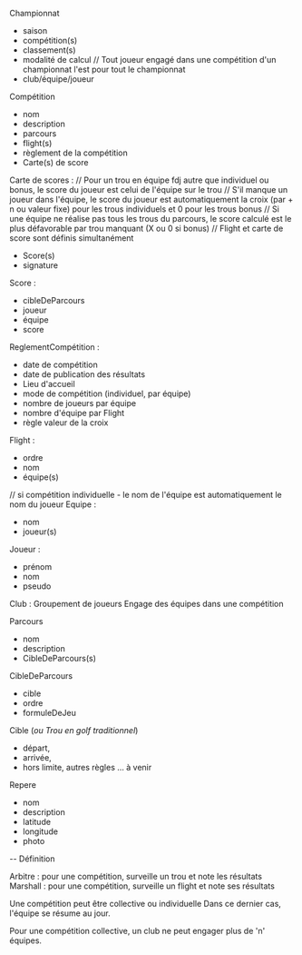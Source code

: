 Championnat 
- saison
- compétition(s)
- classement(s)
- modalité de calcul
// Tout joueur engagé dans une compétition d'un championnat l'est pour tout le championnat 
- club/équipe/joueur

Compétition
- nom
- description
- parcours
- flight(s)
- règlement de la compétition
- Carte(s) de score

Carte de scores :
// Pour un trou en équipe fdj autre que individuel ou bonus, le score du joueur est celui de l'équipe sur le trou
// S'il manque un joueur dans l'équipe, le score du joueur est automatiquement la croix (par + n ou valeur fixe) pour les trous individuels et 0 pour les trous bonus
// Si une équipe ne réalise pas tous les trous du parcours, le score calculé est le plus défavorable par trou manquant (X ou 0 si bonus)
// Flight et carte de score sont définis simultanément
- Score(s)
- signature

Score :
- cibleDeParcours 
- joueur 
- équipe
- score

ReglementCompétition :
- date de compétition
- date de publication des résultats
- Lieu d'accueil
- mode de compétition (individuel, par équipe)
- nombre de joueurs par équipe
- nombre d'équipe par Flight
- règle valeur de la croix

Flight :
- ordre
- nom
- équipe(s)

// si compétition individuelle - le nom de l'équipe est automatiquement le nom du joueur 
Equipe : 
- nom
- joueur(s)

Joueur :
- prénom
- nom 
- pseudo

Club :
Groupement de joueurs
Engage des équipes dans une compétition


Parcours
- nom
- description
- CibleDeParcours(s)

CibleDeParcours
- cible
- ordre
- formuleDeJeu

Cible (*ou Trou en golf traditionnel*)
- départ, 
- arrivée, 
- hors limite, autres règles ... à venir

Repere
- nom
- description
- latitude
- longitude
- photo

-- 
Définition 

Arbitre : pour une compétition, surveille un trou et note les résultats
Marshall : pour une compétition, surveille un flight et note ses résultats

Une compétition peut être collective ou individuelle
Dans ce dernier cas, l'équipe se résume au jour. 

Pour une compétition collective, un club ne peut engager plus de 'n' équipes. 


